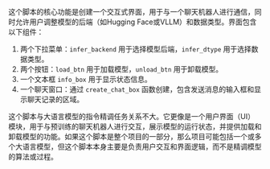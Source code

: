 这个脚本的核心功能是创建一个交互式界面，用于与一个聊天机器人进行通信，同时允许用户调整模型的后端（如Hugging Face或VLLM）和数据类型。界面包含以下组件：

1. 两个下拉菜单：`infer_backend` 用于选择模型后端，`infer_dtype` 用于选择数据类型。
2. 两个按钮：`load_btn` 用于加载模型，`unload_btn` 用于卸载模型。
3. 一个文本框 `info_box` 用于显示状态信息。
4. 一个聊天窗口：通过 `create_chat_box` 函数创建，包含发送消息的输入框和显示聊天记录的区域。

这个脚本与大语言模型的指令精调任务关系不大。它更像是一个用户界面（UI）模块，用于与预训练的聊天机器人进行交互，展示模型的运行状态，并提供加载和卸载模型的功能。如果这个脚本是整个项目的一部分，那么项目可能包括一个或多个大语言模型，但这个脚本本身主要是负责用户交互和界面逻辑，而不是精调模型的算法或过程。
